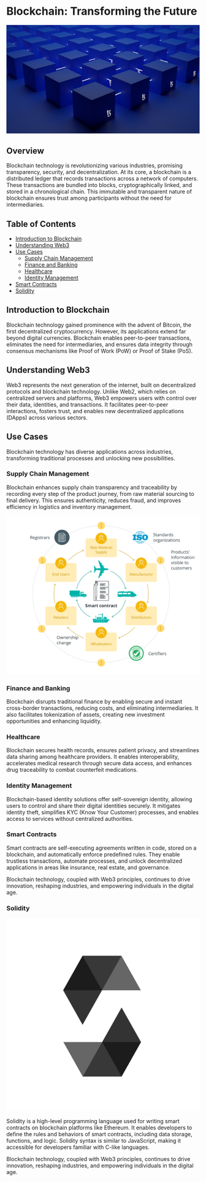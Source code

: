 # Blockchain: Transforming the Future

![Blockchain](images/blockchain_.png "Blockchain")

## Overview
Blockchain technology is revolutionizing various industries, promising transparency, security, and decentralization. At its core, a blockchain is a distributed ledger that records transactions across a network of computers. These transactions are bundled into blocks, cryptographically linked, and stored in a chronological chain. This immutable and transparent nature of blockchain ensures trust among participants without the need for intermediaries.

## Table of Contents
- [Introduction to Blockchain](#introduction-to-blockchain)
- [Understanding Web3](#understanding-web3)
- [Use Cases](#use-cases)
  - [Supply Chain Management](#supply-chain-management)
  - [Finance and Banking](#finance-and-banking)
  - [Healthcare](#healthcare)
  - [Identity Management](#identity-management)
- [Smart Contracts](#smart-contracts)
- [Solidity](#solidity)  

## Introduction to Blockchain
Blockchain technology gained prominence with the advent of Bitcoin, the first decentralized cryptocurrency. However, its applications extend far beyond digital currencies. Blockchain enables peer-to-peer transactions, eliminates the need for intermediaries, and ensures data integrity through consensus mechanisms like Proof of Work (PoW) or Proof of Stake (PoS).

## Understanding Web3
Web3 represents the next generation of the internet, built on decentralized protocols and blockchain technology. Unlike Web2, which relies on centralized servers and platforms, Web3 empowers users with control over their data, identities, and transactions. It facilitates peer-to-peer interactions, fosters trust, and enables new decentralized applications (DApps) across various sectors.

## Use Cases
Blockchain technology has diverse applications across industries, transforming traditional processes and unlocking new possibilities.

### Supply Chain Management
Blockchain enhances supply chain transparency and traceability by recording every step of the product journey, from raw material sourcing to final delivery. This ensures authenticity, reduces fraud, and improves efficiency in logistics and inventory management.

![Supply Chain Management](images/supply-chain_.png "Supply Chain Management")

### Finance and Banking
Blockchain disrupts traditional finance by enabling secure and instant cross-border transactions, reducing costs, and eliminating intermediaries. It also facilitates tokenization of assets, creating new investment opportunities and enhancing liquidity.

### Healthcare
Blockchain secures health records, ensures patient privacy, and streamlines data sharing among healthcare providers. It enables interoperability, accelerates medical research through secure data access, and enhances drug traceability to combat counterfeit medications.

### Identity Management
Blockchain-based identity solutions offer self-sovereign identity, allowing users to control and share their digital identities securely. It mitigates identity theft, simplifies KYC (Know Your Customer) processes, and enables access to services without centralized authorities.

### Smart Contracts
Smart contracts are self-executing agreements written in code, stored on a blockchain, and automatically enforce predefined rules. They enable trustless transactions, automate processes, and unlock decentralized applications in areas like insurance, real estate, and governance.

Blockchain technology, coupled with Web3 principles, continues to drive innovation, reshaping industries, and empowering individuals in the digital age.

### Solidity

![Solidity](images/solidity_.png "Solidity")

Solidity is a high-level programming language used for writing smart contracts on blockchain platforms like Ethereum. It enables developers to define the rules and behaviors of smart contracts, including data storage, functions, and logic. Solidity syntax is similar to JavaScript, making it accessible for developers familiar with C-like languages.

Blockchain technology, coupled with Web3 principles, continues to drive innovation, reshaping industries, and empowering individuals in the digital age.
